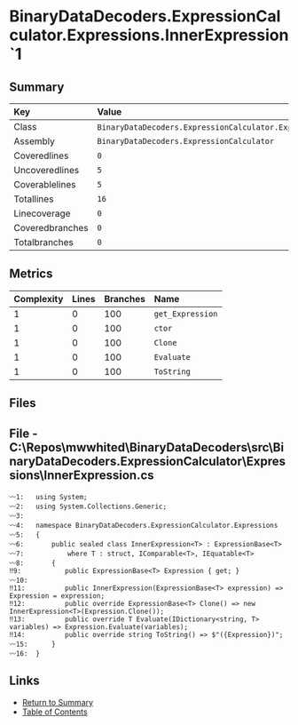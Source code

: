 ﻿# BinaryDataDecoders.ExpressionCalculator.Expressions.InnerExpression`1

## Summary

| Key             | Value                                                                   |
| :-------------- | :---------------------------------------------------------------------- |
| Class           | `BinaryDataDecoders.ExpressionCalculator.Expressions.InnerExpression`1` |
| Assembly        | `BinaryDataDecoders.ExpressionCalculator`                               |
| Coveredlines    | `0`                                                                     |
| Uncoveredlines  | `5`                                                                     |
| Coverablelines  | `5`                                                                     |
| Totallines      | `16`                                                                    |
| Linecoverage    | `0`                                                                     |
| Coveredbranches | `0`                                                                     |
| Totalbranches   | `0`                                                                     |

## Metrics

| Complexity | Lines | Branches | Name             |
| :--------- | :---- | :------- | :--------------- |
| 1          | 0     | 100      | `get_Expression` |
| 1          | 0     | 100      | `ctor`           |
| 1          | 0     | 100      | `Clone`          |
| 1          | 0     | 100      | `Evaluate`       |
| 1          | 0     | 100      | `ToString`       |

## Files

## File - C:\Repos\mwwhited\BinaryDataDecoders\src\BinaryDataDecoders.ExpressionCalculator\Expressions\InnerExpression.cs

```CSharp
〰1:   using System;
〰2:   using System.Collections.Generic;
〰3:   
〰4:   namespace BinaryDataDecoders.ExpressionCalculator.Expressions
〰5:   {
〰6:       public sealed class InnerExpression<T> : ExpressionBase<T>
〰7:           where T : struct, IComparable<T>, IEquatable<T>
〰8:       {
‼9:           public ExpressionBase<T> Expression { get; }
〰10:  
‼11:          public InnerExpression(ExpressionBase<T> expression) => Expression = expression;
‼12:          public override ExpressionBase<T> Clone() => new InnerExpression<T>(Expression.Clone());
‼13:          public override T Evaluate(IDictionary<string, T> variables) => Expression.Evaluate(variables);
‼14:          public override string ToString() => $"({Expression})";
〰15:      }
〰16:  }
```

## Links

* [Return to Summary](Summary.md)
* [Table of Contents](../TOC.md)

